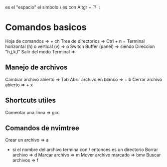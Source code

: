 <leader> es el "espacio"
el simbolo \ es con Altgr + ´?´
:
# Comandos basicos 
Hoja de comandos => <leader> + ch
Tree de directorios => Ctrl + n = <C-n>
Terminal horizontal (h) o vertical (v) => <C-h> o <C-v>
Switch Buffer (panel) => <C-Direccion> siendo Direccion "h,j,k,l"
Salir del modo Terminal => <C-x>

## Manejo de archivos
Cambiar archivo abierto => Tab
Abrir archivo en blanco => <leader> + b 
Cerrar archivo abierto =>  <leader> + x 

## Shortcuts utiles
Comentar una linea => gcc

## Comandos de nvimtree
Crear un archivo => a 
 - si el nombre del archivo termina con / entonces es un directorio 
Borrar archivo => d
Marcar archivo => m 
Mover archivo marcado => bmv
Buscar archivos => f
